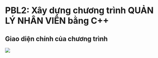 # PBL2: Xây dựng chương trình QUẢN LÝ NHÂN VIÊN bằng C++


## Giao diện chính của chương trình
<img src="https://res.cloudinary.com/do3z6xzso/image/upload/v1668663565/PBL2_StaffManagement/1_olklr3.png"/>
